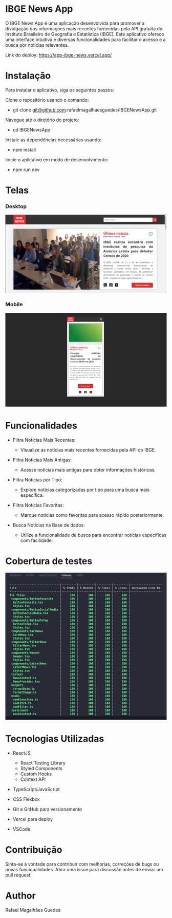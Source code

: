 # IBGE News App

O IBGE News App é uma aplicação desenvolvida para promover a divulgação das informações mais recentes fornecidas pela API gratuita do Instituto Brasileiro de Geografia e Estatística (IBGE). Este aplicativo oferece uma interface intuitiva e diversas funcionalidades para facilitar o acesso e a busca por notícias relevantes.

Link do deploy: https://app-ibge-news.vercel.app/

# Instalação

Para instalar o aplicativo, siga os seguintes passos:

Clone o repositório usando o comando:

  - git clone git@github.com:rafaelmagalhaesguedes/IBGENewsApp.git

Navegue até o diretório do projeto:

  - cd IBGENewsApp

Instale as dependências necessárias usando:
    
  - npm install

Inicie o aplicativo em modo de desenvolvimento:
    
  - npm run dev

# Telas

### Desktop

![Desktop Screen](./public/desktop-screen.png)

### Mobile

![Mobile Screen](./public/screen-mobile.png)

# Funcionalidades

- Filtra Notícias Mais Recentes:
  
  - Visualize as notícias mais recentes fornecidas pela API do IBGE.

- Filtra Notícias Mais Antigas:
  
  - Acesse notícias mais antigas para obter informações históricas.

- Filtra Notícias por Tipo:
  
  - Explore notícias categorizadas por tipo para uma busca mais específica.

- Filtra Notícias Favoritas:
  
  - Marque notícias como favoritas para acesso rápido posteriormente.

- Busca Notícias na Base de dados:

  - Utilize a funcionalidade de busca para encontrar notícias específicas com facilidade.

# Cobertura de testes

![Cobertura de Testes](./public/cobertura-de-testes.png)

# Tecnologias Utilizadas

- ReactJS
  - React Testing Library
  - Styled Components
  - Custom Hooks
  - Context API

- TypeScript/JavaScript

- CSS Flexbox

- Git e GitHub para versionamento

- Vercel para deploy

- VSCode

# Contribuição

Sinta-se à vontade para contribuir com melhorias, correções de bugs ou novas funcionalidades. Abra uma issue para discussão antes de enviar um pull request.

# Author

Rafael Magalhães Guedes